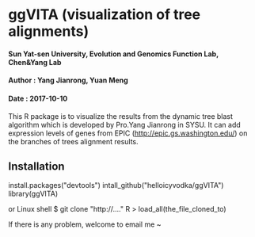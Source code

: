 # ggVITA (visualization of tree alignments)

#### Sun Yat-sen University, Evolution and Genomics Function Lab, Chen&Yang Lab
#### Author : Yang Jianrong, Yuan Meng
#### Date : 2017-10-10

This R package is to visualize the results from the dynamic tree blast algorithm which is developed by Pro.Yang Jianrong in SYSU.
It can add expression levels of genes from EPIC (http://epic.gs.washington.edu/) on the branches of trees alignment results.


## Installation
install.packages("devtools")
intall_github("helloicyvodka/ggVITA")
library(ggVITA)

or
Linux shell $ git clone "http://...."
R > load_all(the_file_cloned_to)

If there is any problem, welcome to email me ~ 
